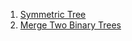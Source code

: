 1. [Symmetric Tree](https://leetcode.com/problems/symmetric-tree/)
2. [Merge Two Binary Trees](https://leetcode.com/problems/merge-two-binary-trees/)
